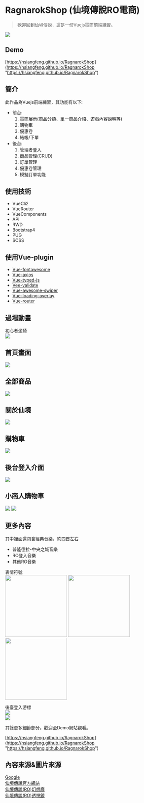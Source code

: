 # RagnarokShop (仙境傳說RO電商)
> 歡迎回到仙境傳說，這是一份Vuejs電商前端練習。

![](https://i.imgur.com/oVJr0Vf.png)
## Demo
[https://hsiangfeng.github.io/RagnarokShop](https://hsiangfeng.github.io/RagnarokShop "https://hsiangfeng.github.io/RagnarokShop")
## 簡介
此作品為Vuejs前端練習，其功能有以下:
- 前台:
	1. 電商展示(商品分類、單一商品介紹、遊戲內容說明等)
	2. 購物車
	3. 優惠卷
	4. 結帳/下單
- 後台:
	1. 管理者登入
	2. 商品管理(CRUD)
	3. 訂單管理
	4. 優惠卷管理
	5. 模擬訂單功能
## 使用技術
- VueCli2
- VueRouter
- VueComponents
- API
- RWD
- Bootstrap4
- PUG
- SCSS
## 使用Vue-plugin
- [Vue-fontawesome](https://fontawesome.com/how-to-use/on-the-web/using-with/vuejs)
- [Vue-axios](https://www.npmjs.com/package/vue-axios)
- [Vue-typed-js](https://github.com/Orlandster/vue-typed-js)
- [Vee-validate](https://baianat.github.io/vee-validate/)
- [Vue-awesome-swiper](https://surmon-china.github.io/vue-awesome-swiper/)
- [Vue-loading-overlay](https://www.npmjs.com/package/vue-loading-overlay)
- [Vue-router](https://router.vuejs.org/zh/)
## 過場動畫
初心者坐騎  
![](https://i.imgur.com/UlfR41I.gif)
## 首頁畫面
![](https://i.imgur.com/oVJr0Vf.png)
## 全部商品
![](https://i.imgur.com/x4pcYoB.png)
## 關於仙境
![](https://i.imgur.com/u9mJTEn.png)
## 購物車
![](https://i.imgur.com/d4yar96.png)
## 後台登入介面
![](https://i.imgur.com/2F40njd.png)
## 小商人購物車
![](https://i.imgur.com/CBaLUK0.png)
![](https://i.imgur.com/S7OnEeq.png)

## 更多內容
其中裡面還包含經典音樂，約四首左右 

- 普隆德拉-中央之城音樂
- RO登入音樂
- 其他RO音樂

表情符號  
<img src="https://i.imgur.com/nuXdSNM.gif" width="200">
<img src="https://imgur.com/iZ4eu8S.gif" width="200">
<img src="https://imgur.com/lIGtuvw.gif" width="200">

後臺登入游標  
![](https://i.imgur.com/yR7B028.png)  
![](https://i.imgur.com/uDcnW22.png)

其餘更多細節部分，歡迎至Demo網站觀看。  

[https://hsiangfeng.github.io/RagnarokShop](https://hsiangfeng.github.io/RagnarokShop "https://hsiangfeng.github.io/RagnarokShop")
## 內容來源&圖片來源
[Google](https://www.google.com/)  
[仙境傳說官方網站](https://ro.gnjoy.com.tw/)   
[仙境傳說(RO)幻想廳](https://rd.fharr.com/)  
[仙境傳說(RO)透視鏡](http://gametsg.techbang.com/ro/index.php)
